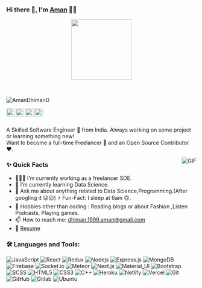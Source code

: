 ### Hi there 👋, I'm [Aman](https://github.com/AmanDhimanD) 👨‍💻
<p align="center">
  <img src="https://github.com/thompsonemerson/thompsonemerson/raw/master/cover-thompson.png" height="160"/>
</p>
<br/>

<!-- ![Profile View](https://gpvc.arturio.dev/AmanDhimanD) -->
<p align="left"> <img src="https://komarev.com/ghpvc/?username=AmanDhimanD" alt="AmanDhimanD" /> </p>
<a href="https://www.linkedin.com/in/aman-dhiman-9336b91ba">
  <img align="left" alt="Aman's Linkedin" width="22px" src="https://cdn.jsdelivr.net/npm/simple-icons@v3/icons/linkedin.svg" />
</a>

<a href="_blank">
  <img align="left" alt="Aman's Telegram" width="22px" src="https://cdn.jsdelivr.net/npm/simple-icons@v3/icons/telegram.svg" />
</a>

<a href="https://twitter.com/RapperAmanD">
  <img align="left" alt="Aman Dhiman| Twitter" width="22px" src="https://cdn.jsdelivr.net/npm/simple-icons@v3/icons/twitter.svg" />
</a>

<a href="mailto:dhiman.1999.aman@gmail.com">
  <img align="left" alt="Aman's Email" width="22px" src="https://cdn.jsdelivr.net/npm/simple-icons@v3/icons/gmail.svg" />
</a>


<br />

<br/>

<p>
A Skilled Software Engineer 🚀 from India. Always working on some project or learning something new!
<br/> 
Want to become a full-time Freelancer 💸 and an Open Source Contributor ❤️.
</p>
<img align="right" alt="GIF" src="https://media.giphy.com/media/Ah3zHH7hvsSB2/giphy.gif" />
  
### ✨ Quick Facts

- 👨🏽‍💻 I’m currently working as a freelancer SDE.
- 🌱 I’m currently learning Data Science.
- 💬 Ask me about anything related to Data Science,Programming.(After googling it 😜😌)
  ⚡️ Fun-Fact: I sleep at 6am 🙃.
- 🎿 Hobbies other than coding : Reading blogs or about Fashion ,Listen Podcasts, Playing games.
- 📫 How to reach me: dhiman.1999.aman@gmail.com
- 📝 [Resume](https://drive.google.com/file/d/1liISjBUagh6MxJkBH_1ha56_hMyvGgFQ/view?usp=sharing)

### 🛠️ Languages and Tools:

![JavaScript](https://img.shields.io/badge/-JavaScript-black?style=flat-square&logo=javascript)
![React](https://img.shields.io/badge/-React-black?style=flat-square&logo=react)
![Redux](https://img.shields.io/badge/-Redux-black?style=flat-square&logo=Redux)
![Nodejs](https://img.shields.io/badge/-Nodejs-black?style=flat-square&logo=Node.js)
![Express.js](https://img.shields.io/badge/-Express-black?style=flat-square&logo=expressjs)
![MongoDB](https://img.shields.io/badge/-MongoDB-black?style=flat-square&logo=mongodb)
![Firebase](https://img.shields.io/badge/-Firebase-black?style=flat-square&logo=Firebase)
![Socket.io](https://img.shields.io/badge/-Socket-black?style=flat-square&logo=socket.io)
![Meteor](https://img.shields.io/badge/-Meteor-black?style=flat-square&logo=Meteor)
![Next.js](https://img.shields.io/badge/-Next-black?style=flat-square&logo=Next.js)
![Material_UI](https://img.shields.io/badge/-Material_UI-black?style=flat-square&logo=material-ui)
![Bootstrap](https://img.shields.io/badge/-Bootstrap-black?style=flat-square&logo=bootstrap)
![SCSS](https://img.shields.io/badge/-SCSS-black?style=flat-square&logo=SASS)
![HTML5](https://img.shields.io/badge/-HTML5-black?style=flat-square&logo=html5&logoColor=white)
![CSS3](https://img.shields.io/badge/-CSS3-black?style=flat-square&logo=css3)
![C++](https://img.shields.io/badge/-C++-black?style=flat-square&logo=c)
![Heroku](https://img.shields.io/badge/-Heroku-black?style=flat-square&logo=heroku)
![Netlify](https://img.shields.io/badge/-Netlify-black?style=flat-square&logo=netlify)
![Vercel](https://img.shields.io/badge/-Vercel-black?style=flat-square&logo=vercel)
![Git](https://img.shields.io/badge/-Git-black?style=flat-square&logo=git)
![GitHub](https://img.shields.io/badge/-GitHub-black?style=flat-square&logo=github)
![Gitlab](https://img.shields.io/badge/-Gitlab-black?style=flat-square&logo=gitlab)
![Ubuntu](https://img.shields.io/badge/-Ubuntu-black?style=flat-square&logo=ubuntu)
